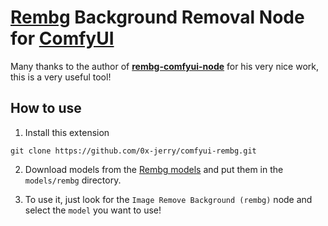 # [Rembg] Background Removal Node for [ComfyUI]

Many thanks to the author of **[rembg-comfyui-node](https://github.com/Jcd1230/rembg-comfyui-node)** for his very nice work, this is a very useful tool!

## How to use

1. Install this extension

```
git clone https://github.com/0x-jerry/comfyui-rembg.git
```

2. Download models from the [Rembg models][rembg-models] and put them in the `models/rembg` directory.

3. To use it, just look for the `Image Remove Background (rembg)` node and select the `model` you want to use!

[rembg]: https://github.com/danielgatis/rembg
[rembg-models]: https://github.com/danielgatis/rembg?tab=readme-ov-file#models
[comfyui]: https://github.com/comfyanonymous/ComfyUI
